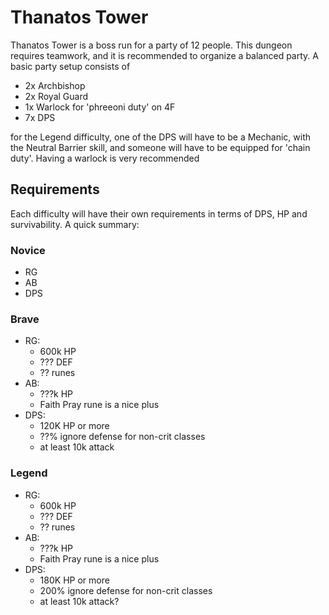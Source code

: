 # Thanatos Tower

Thanatos Tower is a boss run for a party of 12 people. This dungeon requires teamwork, and it is recommended to organize a balanced party. A basic party setup consists of

- 2x Archbishop
- 2x Royal Guard
- 1x Warlock for 'phreeoni duty' on 4F
- 7x DPS

for the Legend difficulty, one of the DPS will have to be a Mechanic, with the Neutral Barrier skill, and someone will have to be equipped for 'chain duty'. Having a warlock is very recommended

## Requirements

Each difficulty will have their own requirements in terms of DPS, HP and survivability. A quick summary:

### Novice

- RG
- AB
- DPS

### Brave

- RG:
  - 600k HP
  - ??? DEF
  - ?? runes
- AB:
  - ???k HP
  - Faith Pray rune is a nice plus
- DPS:
  - 120K HP or more
  - ??% ignore defense for non-crit classes
  - at least 10k attack

### Legend

- RG:
  - 600k HP
  - ??? DEF
  - ?? runes
- AB:
  - ???k HP
  - Faith Pray rune is a nice plus
- DPS:
  - 180K HP or more
  - 200% ignore defense for non-crit classes
  - at least 10k attack?
